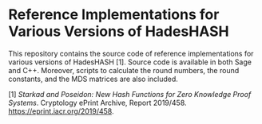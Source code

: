 # Reference Implementations for Various Versions of HadesHASH
This repository contains the source code of reference implementations for various versions of HadesHASH [1]. Source code is available in both Sage and C++. Moreover, scripts to calculate the round numbers, the round constants, and the MDS matrices are also included.

[1] *Starkad and Poseidon: New Hash Functions for Zero Knowledge Proof Systems*. Cryptology ePrint Archive, Report 2019/458. https://eprint.iacr.org/2019/458.